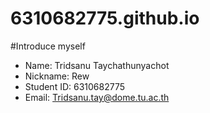 # 6310682775.github.io

#Introduce myself

- Name: Tridsanu Taychathunyachot
- Nickname: Rew
- Student ID: 6310682775
- Email: Tridsanu.tay@dome.tu.ac.th